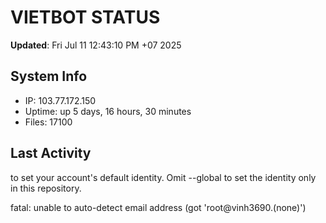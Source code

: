 # VIETBOT STATUS
**Updated**: Fri Jul 11 12:43:10 PM +07 2025

## System Info
- IP: 103.77.172.150
- Uptime: up 5 days, 16 hours, 30 minutes
- Files: 17100

## Last Activity

to set your account's default identity.
Omit --global to set the identity only in this repository.

fatal: unable to auto-detect email address (got 'root@vinh3690.(none)')
